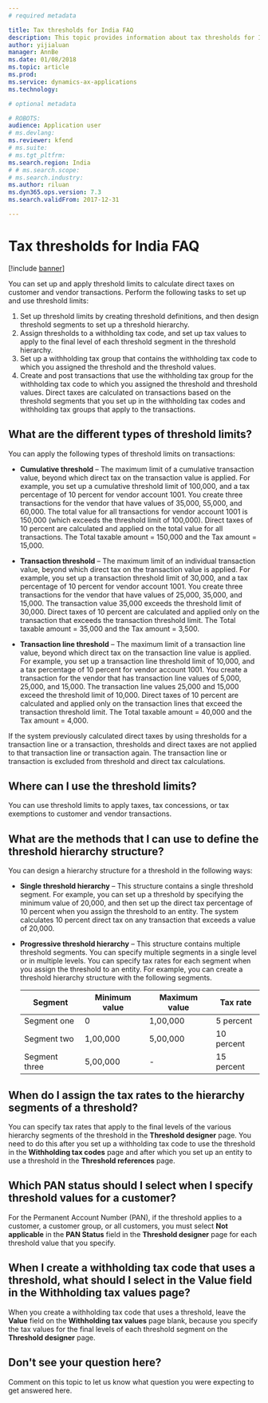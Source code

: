```yaml
---
# required metadata

title: Tax thresholds for India FAQ
description: This topic provides information about tax thresholds for India.
author: yijialuan
manager: AnnBe
ms.date: 01/08/2018
ms.topic: article
ms.prod: 
ms.service: dynamics-ax-applications
ms.technology: 

# optional metadata

# ROBOTS: 
audience: Application user
# ms.devlang: 
ms.reviewer: kfend
# ms.suite: 
# ms.tgt_pltfrm: 
ms.search.region: India
# # ms.search.scope: 
# ms.search.industry: 
ms.author: riluan
ms.dyn365.ops.version: 7.3
ms.search.validFrom: 2017-12-31

---
```


# Tax thresholds for India FAQ

[!include [banner](../includes/banner.md)]

You can set up and apply threshold limits to calculate direct taxes on customer and vendor transactions. Perform the following tasks to set up and use threshold limits:

1.  Set up threshold limits by creating threshold definitions, and then design threshold segments to set up a threshold hierarchy.
2.  Assign thresholds to a withholding tax code, and set up tax values to apply to the final level of each threshold segment in the threshold hierarchy.
3.  Set up a withholding tax group that contains the withholding tax code to which you assigned the threshold and the threshold values.
4.  Create and post transactions that use the withholding tax group for the withholding tax code to which you assigned the threshold and threshold values. Direct taxes are calculated on transactions based on the threshold segments that you set up in the withholding tax codes and withholding tax groups that apply to the transactions.

## What are the different types of threshold limits?

You can apply the following types of threshold limits on transactions:

-   **Cumulative threshold** – The maximum limit of a cumulative transaction value, beyond which direct tax on the transaction value is applied. For example, you set up a cumulative threshold limit of 100,000, and a tax percentage of 10 percent for vendor account 1001. You create three transactions for the vendor that have values of 35,000, 55,000, and 60,000. The total value for all transactions for vendor account 1001 is 150,000 (which exceeds the threshold limit of 100,000). Direct taxes of 10 percent are calculated and applied on the total value for all transactions. The Total taxable amount = 150,000 and the Tax amount = 15,000.

-   **Transaction threshold** – The maximum limit of an individual transaction value, beyond which direct tax on the transaction value is applied. For example, you set up a transaction threshold limit of 30,000, and a tax percentage of 10 percent for vendor account 1001. You create three transactions for the vendor that have values of 25,000, 35,000, and 15,000. The transaction value 35,000 exceeds the threshold limit of 30,000. Direct taxes of 10 percent are calculated and applied only on the transaction that exceeds the transaction threshold limit. The Total taxable amount = 35,000 and the Tax amount = 3,500.

-   **Transaction line threshold** – The maximum limit of a transaction line value, beyond which direct tax on the transaction line value is applied. For example, you set up a transaction line threshold limit of 10,000, and a tax percentage of 10 percent for vendor account 1001. You create a transaction for the vendor that has transaction line values of 5,000, 25,000, and 15,000. The transaction line values 25,000 and 15,000 exceed the threshold limit of 10,000. Direct taxes of 10 percent are calculated and applied only on the transaction lines that exceed the transaction threshold limit. The Total taxable amount = 40,000 and the Tax amount = 4,000.

If the system previously calculated direct taxes by using thresholds for a transaction line or a transaction, thresholds and direct taxes are not applied to that transaction line or transaction again. The transaction line or transaction is excluded from threshold and direct tax calculations.

## Where can I use the threshold limits?
You can use threshold limits to apply taxes, tax concessions, or tax exemptions to customer and vendor transactions.

## What are the methods that I can use to define the threshold hierarchy structure?

You can design a hierarchy structure for a threshold in the following ways:

-   **Single threshold hierarchy** – This structure contains a single threshold segment. For example, you can set up a threshold by specifying the minimum value of 20,000, and then set up the direct tax percentage of 10 percent when you assign the threshold to an entity. The system calculates 10 percent direct tax on any transaction that exceeds a value of 20,000.

-   **Progressive threshold hierarchy** – This structure contains multiple threshold segments. You can specify multiple segments in a single level or in multiple levels. You can specify tax rates for each segment when you assign the threshold to an entity. For example, you can create a threshold hierarchy structure with the following segments.

    | Segment       | Minimum value | Maximum value | Tax rate   |
    |---------------|---------------|---------------|------------|
    | Segment one   | 0             | 1,00,000      | 5 percent  |
    | Segment two   | 1,00,000      | 5,00,000      | 10 percent |
    | Segment three | 5,00,000      | -             | 15 percent |

## When do I assign the tax rates to the hierarchy segments of a threshold?
You can specify tax rates that apply to the final levels of the various hierarchy segments of the threshold in the **Threshold designer** page. You need to do this after you set up a withholding tax code to use the threshold in the **Withholding tax codes** page and after which you set up an entity to use a threshold in the **Threshold references** page.

## Which PAN status should I select when I specify threshold values for a customer?
For the Permanent Account Number (PAN), if the threshold applies to a customer, a customer group, or all customers, you must select **Not applicable** in the **PAN Status** field in the **Threshold designer** page for each threshold value that you specify.

## When I create a withholding tax code that uses a threshold, what should I select in the Value field in the Withholding tax values page?
When you create a withholding tax code that uses a threshold, leave the **Value** field on the **Withholding tax values** page blank, because you specify the tax values for the final levels of each threshold segment on the **Threshold designer** page.

## Don't see your question here?

Comment on this topic to let us know what question you were expecting to get answered here.
